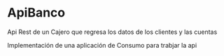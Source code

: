 # ApiBanco

Api Rest de un Cajero que regresa los datos de los clientes y las cuentas 

Implementación de una aplicación de Consumo para trabjar la api

